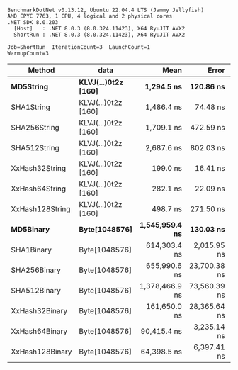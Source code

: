 ```

BenchmarkDotNet v0.13.12, Ubuntu 22.04.4 LTS (Jammy Jellyfish)
AMD EPYC 7763, 1 CPU, 4 logical and 2 physical cores
.NET SDK 8.0.203
  [Host]   : .NET 8.0.3 (8.0.324.11423), X64 RyuJIT AVX2
  ShortRun : .NET 8.0.3 (8.0.324.11423), X64 RyuJIT AVX2

Job=ShortRun  IterationCount=3  LaunchCount=1  
WarmupCount=3  

```
| Method          | data                | Mean           | Error        | StdDev      | Min            | Max            | Gen0   | Allocated |
|---------------- |-------------------- |---------------:|-------------:|------------:|---------------:|---------------:|-------:|----------:|
| **MD5String**       | **KLVJ(...)0t2z [160]** |     **1,294.5 ns** |    **120.86 ns** |     **6.62 ns** |     **1,287.3 ns** |     **1,300.4 ns** | **0.0134** |    **1128 B** |
| SHA1String      | KLVJ(...)0t2z [160] |     1,486.4 ns |     74.48 ns |     4.08 ns |     1,481.7 ns |     1,489.2 ns | 0.0153 |    1416 B |
| SHA256String    | KLVJ(...)0t2z [160] |     1,709.1 ns |    472.59 ns |    25.90 ns |     1,686.5 ns |     1,737.4 ns | 0.0210 |    1856 B |
| SHA512String    | KLVJ(...)0t2z [160] |     2,687.6 ns |    802.03 ns |    43.96 ns |     2,658.9 ns |     2,738.2 ns | 0.0381 |    3240 B |
| XxHash32String  | KLVJ(...)0t2z [160] |       199.0 ns |     16.41 ns |     0.90 ns |       198.3 ns |       200.0 ns | 0.0069 |     584 B |
| XxHash64String  | KLVJ(...)0t2z [160] |       282.1 ns |     22.09 ns |     1.21 ns |       280.7 ns |       282.8 ns | 0.0086 |     728 B |
| XxHash128String | KLVJ(...)0t2z [160] |       498.7 ns |    271.50 ns |    14.88 ns |       489.1 ns |       515.9 ns | 0.0134 |    1128 B |
| **MD5Binary**       | **Byte[1048576]**       | **1,545,959.4 ns** |    **130.03 ns** |     **7.13 ns** | **1,545,951.2 ns** | **1,545,964.2 ns** |      **-** |      **41 B** |
| SHA1Binary      | Byte[1048576]       |   614,303.4 ns |  2,015.95 ns |   110.50 ns |   614,186.0 ns |   614,405.4 ns |      - |      49 B |
| SHA256Binary    | Byte[1048576]       |   655,990.6 ns | 23,700.38 ns | 1,299.10 ns |   654,928.8 ns |   657,439.1 ns |      - |      57 B |
| SHA512Binary    | Byte[1048576]       | 1,378,466.9 ns | 73,560.39 ns | 4,032.09 ns | 1,374,583.1 ns | 1,382,632.5 ns |      - |      89 B |
| XxHash32Binary  | Byte[1048576]       |   161,650.0 ns | 28,365.64 ns | 1,554.82 ns |   160,429.3 ns |   163,400.5 ns |      - |      32 B |
| XxHash64Binary  | Byte[1048576]       |    90,415.4 ns |  3,235.14 ns |   177.33 ns |    90,212.8 ns |    90,542.4 ns |      - |      32 B |
| XxHash128Binary | Byte[1048576]       |    64,398.5 ns |  6,397.41 ns |   350.66 ns |    64,155.5 ns |    64,800.5 ns |      - |      40 B |
